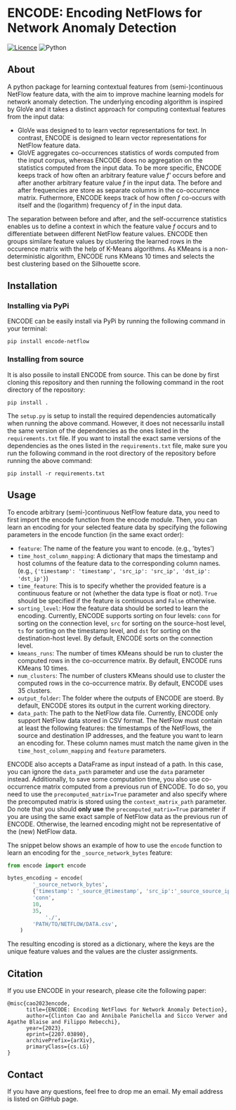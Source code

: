 # ENCODE: Encoding NetFlows for Network Anomaly Detection
[![Licence](https://img.shields.io/github/license/Ileriayo/markdown-badges?style=for-the-badge)](./LICENSE) ![Python](https://img.shields.io/badge/python-3670A0?style=for-the-badge&logo=python&logoColor=ffdd54)

## About
A python package for learning contextual features from (semi-)continuous NetFlow feature data, with the aim to improve machine learning models for network anomaly detection. The underlying encoding algorithm is inspired by GloVe and it takes a distinct approach for computing contextual features from the input data:
- GloVe was designed to to learn vector representations for text. In contrast, ENCODE is designed to learn vector representations for NetFlow feature data.
- GloVE aggregates co-occurrences statistics of words computed from the input corpus, whereas ENCODE does no aggregation on the statistics computed from the input data. To be more specific, ENCODE keeps track of how often an arbitrary feature value *f'* occurs before and after another arbitrary feature value *f* in the input data. The before and after frequencies are store as separate columns in the co-occurrence matrix. Futhermore, ENCODE keeps track of how often *f* co-occurs with itself and the (logarithm) frequency of *f* in the input data.

The separation between before and after, and the self-occurrence statistics enables us to define a context in which the feature value *f* occurs and to differentiate between different NetFlow feature values. ENCODE then groups similare feature values by clustering the learned rows in the occurence matrix with the help of K-Means algorithms. As KMeans is a non-deterministic algorithm, ENCODE runs KMeans 10 times and selects the best clustering based on the Silhouette score.

## Installation
### Installing via PyPi
ENCODE can be easily install via PyPi by running the following command in your terminal:
```
pip install encode-netflow
``````

### Installing from source
It is also possile to install ENCODE from source. This can be done by first cloning this repository and then running the following command in the root directory of the repository:
```
pip install .
```

The `setup.py` is setup to install the required dependencies automatically when running the above command. However, it does not necessarilu install the same version of the dependencies as the ones listed in the `requirements.txt` file. If you want to install the exact same versions of the dependencies as the ones listed in the `requirements.txt` file, make sure you run the following command in the root directory of the repository before running the above command:
```
pip install -r requirements.txt
```

## Usage
To encode arbitrary (semi-)continuous NetFlow feature data, you need to first import the encode function from the encode module. Then, you can learn an encoding for your selected feature data by specifying the following parameters in the encode function (in the same exact order):
- `feature`: The name of the feature you want to encode. (e.g., 'bytes')
- `time_host_column_mapping`: A dictionary that maps the timestamp and host columns of the feature data to the corresponding column names. (e.g., `{'timestamp': 'timestamp', 'src_ip': 'src_ip', 'dst_ip': 'dst_ip'}`)
- `time_feature`: This is to specify whether the provided feature is a continuous feature or not (whether the data type is float or not). `True` should be specified if the feature is continuous and `False` otherwise.
-  `sorting_level`: How the feature data should be sorted to learn the encoding. Currently, ENCODE supports sorting on four levels: `conn` for sorting on the connection level, `src` for sorting on the source-host level, `ts` for sorting on the timestamp level, and `dst` for sorting on the destination-host level. By default, ENCODE sorts on the connection level.
- `kmeans_runs`: The number of times KMeans should be run to cluster the computed rows in the co-occurrence matrix. By default, ENCODE runs KMeans 10 times.
- `num_clusters`: The number of clusters KMeans should use to cluster the computed rows in the co-occurrence matrix. By default, ENCODE uses 35 clusters.
- `output_folder`: The folder where the outputs of ENCODE are stoerd. By default, ENCODE stores its output in the current working directory.
- `data_path`: The path to the NetFlow data file. Currently, ENCODE only support NetFlow data stored in CSV format. The NetFlow must contain at least the following features: the timestamps of the NetFlows, the source and destination IP addresses, and the feature you want to learn an encoding for. These column names must match the name given in the `time_host_column_mapping` and `feature` parameters. 

ENCODE also accepts a DataFrame as input instead of a path. In this case, you can ignore the `data_path` parameter and use the `data` parameter instead. Additionally, to save some computation time, you also use co-occurrence matrix computed from a previous run of ENCODE. To do so, you need to use the `precomputed_matrix=True` parameter and also specify where the precomputed matrix is stored using the `context_matrix_path` parameter. Do note that you should **only use** the `precomputed_matrix=True` parameter if you are using the same exact sample of NetFlow data as the previous run of ENCODE. Otherwise, the learned encoding might not be representative of the (new) NetFlow data.

The snippet below shows an example of how to use the `encode` function to learn an encoding for the `_source_network_bytes` feature:
```python
from encode import encode

bytes_encoding = encode(
 		'_source_network_bytes',
 		{'timestamp': '_source_@timestamp', 'src_ip':'_source_source_ip', 'dst_ip':'_source_destination_ip'},
 		'conn',
 		10,
 		35, 		
            './',
		'PATH/TO/NETFLOW/DATA.csv',
 	)
```

The resulting encoding is stored as a dictionary, where the keys are the unique feature values and the values are the cluster assignments. 

## Citation
If you use ENCODE in your research, please cite the following paper:
```
@misc{cao2023encode,
      title={ENCODE: Encoding NetFlows for Network Anomaly Detection}, 
      author={Clinton Cao and Annibale Panichella and Sicco Verwer and Agathe Blaise and Filippo Rebecchi},
      year={2023},
      eprint={2207.03890},
      archivePrefix={arXiv},
      primaryClass={cs.LG}
}
```

## Contact
If you have any questions, feel free to drop me an email. My email address is listed on GitHub page.



